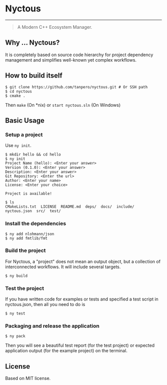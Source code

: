 # Nyctous

---

> A Modern C++ Ecosystem Manager.

## Why ... Nyctous?

It is completely based on source code hierarchy for project dependency management and simplifies well-known yet complex workflows.

## How to build itself

```
$ git clone https://github.com/tanpero/nyctous.git # Or SSH path
$ cd nyctous
$ cmake .
```

Then `make` (On *nix) or `start nyctous.sln` (On Windows)

## Basic Usage

### Setup a project

Use `ny init`.

```
$ mkdir hello && cd hello
$ ny init
Project Name (hello): <Enter your answer>
Version (0.1.0): <Enter your answer>
Description: <Enter your answer>
Git Repository: <Enter the url>
Author: <Enter your name>
License: <Enter your choice>

Project is available!

$ ls
CMakeLists.txt  LICENSE  README.md  deps/  docs/  include/  nyctous.json  src/  test/
```

### Install the dependencies

```
$ ny add nlohmann/json
$ ny add fmtlib/fmt
```

### Build the project

For Nyctous, a "project" does not mean an output object, but a collection of interconnected workflows. It will include several targets.

```
$ ny build
```

### Test the project

If you have written code for examples or tests and specified a test script in nyctous.json, then all you need to do is

```
$ ny test
```

### Packaging and release the application

```
$ ny pack
```

Then you will see a beautiful test report (for the test project) or expected application output (for the example project) on the terminal.

## License

Based on MIT license.
